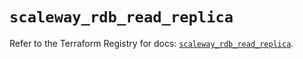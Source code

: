 # `scaleway_rdb_read_replica`

Refer to the Terraform Registry for docs: [`scaleway_rdb_read_replica`](https://registry.terraform.io/providers/scaleway/scaleway/2.59.0/docs/resources/rdb_read_replica).
